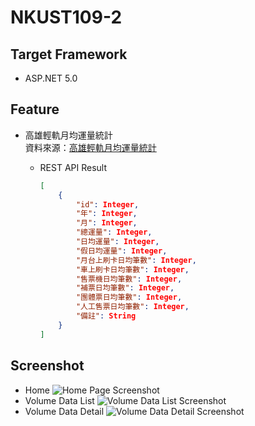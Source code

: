 # NKUST109-2

## Target Framework
- ASP.NET 5.0

## Feature
- 高雄輕軌月均運量統計  
  資料來源：[高雄輕軌月均運量統計](https://data.kcg.gov.tw/dataset/6f29f6f4-2549-4473-aa90-bf60d10895dc/resource/30dfc2cf-17b5-4a40-8bb7-c511ea166bd3)

  - REST API Result
    ```json
    [
        {
            "id": Integer,
            "年": Integer,
            "月": Integer,
            "總運量": Integer,
            "日均運量": Integer,
            "假日均運量": Integer,
            "月台上刷卡日均筆數": Integer,
            "車上刷卡日均筆數": Integer,
            "售票機日均筆數": Integer,
            "補票日均筆數": Integer,
            "團體票日均筆數": Integer,
            "人工售票日均筆數": Integer,
            "備註": String
        }
    ]
    ```

## Screenshot
- Home
![Home Page Screenshot](https://github.com/Catossun/NKUST109-2/blob/master/Image/home.jpeg)
- Volume Data List
![Volume Data List Screenshot](https://github.com/Catossun/NKUST109-2/blob/master/Image/vd_list.jpeg)
- Volume Data Detail
![Volume Data Detail Screenshot](https://github.com/Catossun/NKUST109-2/blob/master/Image/vd_detail.jpeg)

